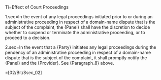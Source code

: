 Ti=Effect of Court Proceedings

1.sec=In the event of any legal proceedings initiated prior to or during an administrative proceeding in respect of a domain-name dispute that is the subject of the complaint, the {Panel} shall have the discretion to decide whether to suspend or terminate the administrative proceeding, or to proceed to a decision.

2.sec=In the event that a {Party} initiates any legal proceedings during the pendency of an administrative proceeding in respect of a domain-name dispute that is the subject of the complaint, it shall promptly notify the {Panel} and the {Provider}. See {Paragraph_8} above.

=[02/Bit/Ssec_02]
